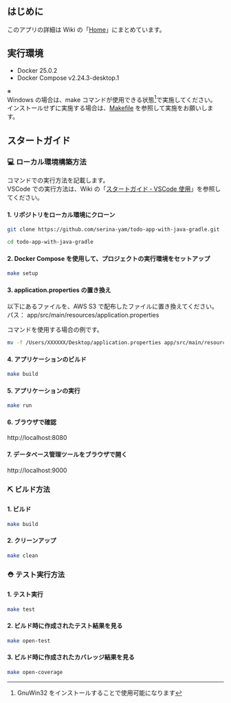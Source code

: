 ## はじめに

このアプリの詳細は Wiki の「[Home](https://github.com/serina-yam/todo-app-with-java-gradle/wiki)」にまとめています。

## 実行環境

- Docker 25.0.2
- Docker Compose v2.24.3-desktop.1

※<br />
Windows の場合は、make コマンドが使用できる状態[^1]で実施してください。<br />
インストールせずに実施する場合は、[Makefile](https://github.com/serina-yam/todo-app-with-java-gradle/blob/main/Makefile) を参照して実施をお願いします。

[^1]: GnuWin32 をインストールすることで使用可能になります

## スタートガイド

### 💻 ローカル環境構築方法

コマンドでの実行方法を記載します。<br />
VSCode での実行方法は、Wiki の「[スタートガイド ‐ VSCode 使用](https://github.com/serina-yam/todo-app-with-java-gradle/wiki/%E3%82%B9%E3%82%BF%E3%83%BC%E3%83%88%E3%82%AC%E3%82%A4%E3%83%89-%E2%80%90-VSCode%E4%BD%BF%E7%94%A8)」を参照してください。

#### 1. リポジトリをローカル環境にクローン

```zsh
git clone https://github.com/serina-yam/todo-app-with-java-gradle.git
```

```zsh
cd todo-app-with-java-gradle
```

#### 2. Docker Compose を使用して、プロジェクトの実行環境をセットアップ

```zsh
make setup
```

#### 3. application.properties の置き換え

以下にあるファイルを、AWS S3 で配布したファイルに置き換えてください。<br />
パス： app/src/main/resources/application.properties<br />

コマンドを使用する場合の例です。

```zsh
mv -f /Users/XXXXXX/Desktop/application.properties app/src/main/resources/application.properties
```

#### 4. アプリケーションのビルド

```zsh
make build
```

#### 5. アプリケーションの実行

```zsh
make run
```

#### 6. ブラウザで確認

http://localhost:8080

#### 7. データベース管理ツールをブラウザで開く

http://localhost:9000

### ⛏️ ビルド方法

#### 1. ビルド

```zsh
make build
```

#### 2. クリーンアップ

```zsh
make clean
```

### ⛑️ テスト実行方法

#### 1. テスト実行

```zsh
make test
```

#### 2. ビルド時に作成されたテスト結果を見る

```zsh
make open-test
```

#### 3. ビルド時に作成されたカバレッジ結果を見る

```zsh
make open-coverage
```
